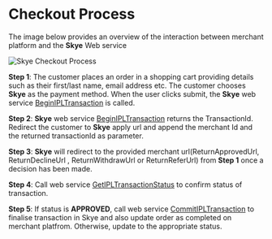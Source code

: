 # Checkout Process

The image below provides an overview of the interaction between merchant platform and the **Skye** Web service

<img src="/img/api/1.png" alt="Skye Checkout Process">

**Step 1**: The customer places an order in a shopping cart providing details such as their first/last name, email address etc. The customer chooses **Skye** as the payment method. When the user clicks submit, the **Skye** web service <a href="/developer_resources/checkout_web_service/#beginipltransaction">BeginIPLTransaction</a> is called.

**Step 2**: **Skye** web service <a href="/developer_resources/checkout_web_service/#beginipltransaction">BeginIPLTransaction</a> returns the TransactionId. Redirect the customer to **Skye** apply url and append the merchant Id and the returned transactionId as parameter.

**Step 3**: **Skye** will redirect to the provided merchant url(ReturnApprovedUrl, ReturnDeclineUrl , ReturnWithdrawUrl or ReturnReferUrl) from **Step 1** once a decision has been made.

**Step 4**: Call web service <a href="/developer_resources/checkout_web_service/#getipltransactionstatus">GetIPLTransactionStatus</a> to confirm status of transaction.

**Step 5**: If status is **APPROVED**, call web service <a href="/developer_resources/checkout_web_service/#commitipltransaction">CommitIPLTransaction</a> to finalise transaction in Skye and also update order as completed on merchant platfrom. Otherwise, update to the appropriate status.


